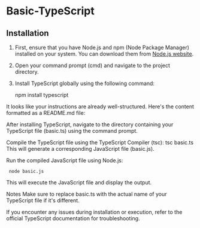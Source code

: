 # Basic-TypeScript


## Installation

1. First, ensure that you have Node.js and npm (Node Package Manager) installed on your system. You can download them from [Node.js website](https://nodejs.org/).

2. Open your command prompt (cmd) and navigate to the project directory.

3. Install TypeScript globally using the following command:

  
   npm install typescript

It looks like your instructions are already well-structured. Here's the content formatted as a README.md file:



After installing TypeScript, navigate to the directory containing your TypeScript file (basic.ts) using the command prompt.

Compile the TypeScript file using the TypeScript Compiler (tsc):
    tsc basic.ts
This will generate a corresponding JavaScript file (basic.js).

Run the compiled JavaScript file using Node.js:

     node basic.js
     
This will execute the JavaScript file and display the output.

Notes
Make sure to replace basic.ts with the actual name of your TypeScript file if it's different.

If you encounter any issues during installation or execution, refer to the official TypeScript documentation for troubleshooting.
